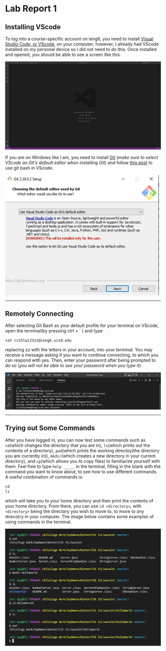 # Lab Report 1
## Installing VScode
To log into a course-specific account on ieng6, you need to install [Visual Studio Code, or VScode](https://code.visualstudio.com/download), on your computer; however, I already had VScode installed on my personal device so I did not need to do this. Once installed and opened, you should be able to see a screen like this.

![Image](VSLaunchScreen.jpg)

If you are on Windows like I am, you need to install [Git](https://gitforwindows.org/) (*make sure to select VScode as Git’s default editor when installing Git*) and follow [this post](https://stackoverflow.com/a/50527994) to use git bash in VScode.

![Image](SelectVScode.jpg)

---
## Remotely Connecting
After selecting Git Bash as your default profile for your terminal on VScode, open the terminal(by pressing ctrl + \` ) and type 
```
ssh cs15lwi23zz@ieng6.ucsd.edu 
```
replacing zz with the letters in your account, into your terminal. You may receive a message asking if you want to continue connecting, to which you can respond with yes. Then, enter your password after being prompted to do so (*you will not be able to see your password when you type it*).

![Image](LoggingIn.jpg)

---
## Trying out Some Commands
After you have logged in, you can now test some commands such as `cd`(which changes the directory that you are in), `ls`(which prints out the contents of a directory), `pwd`(which prints the working directoy(the directory you are currently in)), `mkdir`(which creates a new directory in your current directory), and `cp`(which allows you to copy files) to familiarize yourself with them. Feel free to type `help _____` in the terminal, filling in the blank with the command you want to know about, to see how to use different commands. A useful combination of commands is:
```
cd
ls
```
which will take you to your home directory and then print the contents of your home directory. From there, you can use `cd <directory>`, with `<directory>` being the directory you wish to move to, to move to any direcotry in your computer.
The image below contains some examples of using commands in the terminal.

![CommandsInTerminal](https://github.com/JettN/cse15l-lab-reports/blob/934a16d9ed1c69201fa14a83e92aa7a818d00e0a/Using%20commands%20in%20terminal.jpg)
